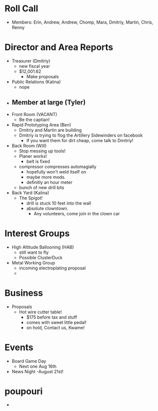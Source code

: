# Roll Call
- Members: Erin, Andrew, Andrew, Chomp, Mara, Dmitriy, Martin, Chris, Renny
# Director and Area Reports

- Treasurer (Dmitriy)
  - new fiscal year
  - $12,001.62
    - Make proposals
- Public Relations (Kalina)
  - nope
- Member at large (Tyler)
  - 
- Front Room (VACANT)
  - Be the captian!
- Rapid Prototyping Area (Ben)
  - Dmitriy and Martin are building
  - Dmitriy is trying to flog the Artillery Sidewinders on facebook
    - If you want them for dirt cheap, come talk to Dmitriy!
- Back Room (Will)
  - Stop messing up tools!
  - Planer works!
    - belt is fixed
  - compressor compresses automagially
    - hopefully won't weld itself on
    - maybe more mods.
    - definitly an hour meter
  - bunch of new drill bits
- Back Yard (Kalina)
  - The Spigot!
    - drill is stuck 10 feet into the wall
    - absolute clowntown.
      - Any volunteers, come join in the clown car
# Interest Groups

- High Altitude Ballooning (HAB)
  - still want to fly
  - Possible ClusterDuck
- Metal Working Group
  - incoming electroplating proposal
  - 

# Business
- Proposals
  - Hot wire cutter table!
    - $175 before tax and stuff
    - comes with sweet little pedal!
    - on hold, Contact us, Kwame!
# Events
- Board Game Day 
  - Next one Aug 16th
- News Night -August 21st!

# poupouri
- 
